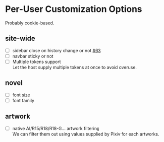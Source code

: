# Per-User Customization Options

Probably cookie-based.

## site-wide

- [ ] sidebar close on history change or not [#63](https://codeberg.org/VnPower/PixivFE/issues/63)
- [ ] navbar sticky or not
- [ ] Multiple tokens support  
Let the host supply multiple tokens at once to avoid overuse.

## novel

- [ ] font size
- [ ] font family

## artwork
- [ ] native AI/R15/R18/R18-G... artwork filtering  
We can filter them out using values supplied by Pixiv for each artworks.
